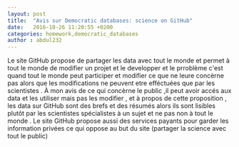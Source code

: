 ```yaml
---
layout: post
title:  "Avis sur Democratic databases: science on GitHub"
date:   2016-10-26 11:20:55 +0200
categories: homework,democratic_databases
author : abdul232
---
```


Le site GitHub propose de partager les data avec tout le monde et permet à tout le monde de modifier un projet et le developper et 
le prroblème c'est quand tout le monde peut participer et modifier ce que ne leure concèrne pas alors que les modifications ne peuvent 
etre efféctuées que par les scientistes .
À mon avis de ce qui concèrne le public ,il peut avoir accés aux data et les utiliser mais pas les modifier , et à propos de cette proposition ,
les data sur GitHub sont des brefs et des résumés alors ils sont lisibles plutôt par les scientistes spécialistes à un sujet et ne pas non à 
tout le monde .
Le site GitHub propose aussi des services payants pour garder les information privées ce qui oppose au but du site (partager la science avec tout le public)


